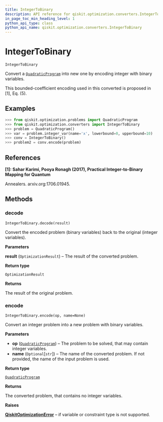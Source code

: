 ```yaml
---
title: IntegerToBinary
description: API reference for qiskit.optimization.converters.IntegerToBinary
in_page_toc_min_heading_level: 1
python_api_type: class
python_api_name: qiskit.optimization.converters.IntegerToBinary
---
```


# IntegerToBinary

<span id="qiskit.optimization.converters.IntegerToBinary" />

`IntegerToBinary`

Convert a [`QuadraticProgram`](qiskit.optimization.problems.QuadraticProgram "qiskit.optimization.problems.QuadraticProgram") into new one by encoding integer with binary variables.

This bounded-coefficient encoding used in this converted is proposed in \[1], Eq. (5).

## Examples

```python
>>> from qiskit.optimization.problems import QuadraticProgram
>>> from qiskit.optimization.converters import IntegerToBinary
>>> problem = QuadraticProgram()
>>> var = problem.integer_var(name='x', lowerbound=0, upperbound=10)
>>> conv = IntegerToBinary()
>>> problem2 = conv.encode(problem)
```

## References

**\[1]: Sahar Karimi, Pooya Ronagh (2017), Practical Integer-to-Binary Mapping for Quantum**

Annealers. arxiv.org:1706.01945.

## Methods

### decode

<span id="qiskit.optimization.converters.IntegerToBinary.decode" />

`IntegerToBinary.decode(result)`

Convert the encoded problem (binary variables) back to the original (integer variables).

**Parameters**

**result** (`OptimizationResult`) – The result of the converted problem.

**Return type**

`OptimizationResult`

**Returns**

The result of the original problem.

### encode

<span id="qiskit.optimization.converters.IntegerToBinary.encode" />

`IntegerToBinary.encode(op, name=None)`

Convert an integer problem into a new problem with binary variables.

**Parameters**

*   **op** ([`QuadraticProgram`](qiskit.optimization.problems.QuadraticProgram "qiskit.optimization.problems.quadratic_program.QuadraticProgram")) – The problem to be solved, that may contain integer variables.
*   **name** (`Optional`\[`str`]) – The name of the converted problem. If not provided, the name of the input problem is used.

**Return type**

[`QuadraticProgram`](qiskit.optimization.problems.QuadraticProgram "qiskit.optimization.problems.quadratic_program.QuadraticProgram")

**Returns**

The converted problem, that contains no integer variables.

**Raises**

[**QiskitOptimizationError**](qiskit.optimization.QiskitOptimizationError "qiskit.optimization.QiskitOptimizationError") – if variable or constraint type is not supported.

